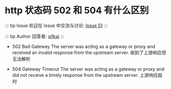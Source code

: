 # http 状态码 502 和 504 有什么区别



::: tip Issue 
 欢迎在 Issue 中交流与讨论: [Issue 51](https://github.com/shfshanyue/Daily-Question/issues/51) 
:::

::: tip Author 
回答者: [sjfkai](https://github.com/sjfkai) 
:::

* 502 Bad Gateway
The server was acting as a gateway or proxy and received an invalid response from the upstream server.
收到了上游响应但无法解析

* 504 Gateway Timeout
The server was acting as a gateway or proxy and did not receive a timely response from the upstream server.
上游响应超时

